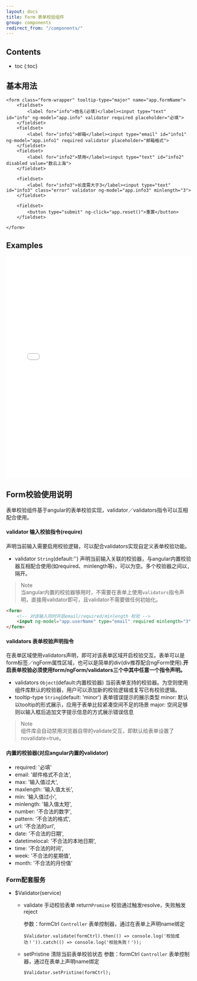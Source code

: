 ```yaml
---
layout: docs
title: Form 表单校验组件
group: components
redirect_from: "/components/"
---
```


## Contents

* toc
{:toc}

## 基本用法

```
<form class="form-wrapper" tooltip-type="major" name="app.formName">
	<fieldset>
		<label for="info">姓名(必填)</label><input type="text" id="info" ng-model="app.info" validator required placeholder="必填">
	</fieldset>
	<fieldset>
		<label for="info1">邮箱</label><input type="email" id="info1" ng-model="app.info1" required validator placeholder="邮箱格式">
	</fieldset>
	<fieldset>
		<label for="info2">禁用</label><input type="text" id="info2" disabled value="数云上海">
	</fieldset>

	<fieldset>
		<label for="info3">长度需大于3</label><input type="text" id="info3" class="error" validator ng-model="app.info3" minlength="3">
	</fieldset>

	<fieldset>
		<button type="submit" ng-click="app.reset()">重置</button>
	</fieldset>

</form>
```

## Examples
<iframe width="100%" height="600" src="//jsfiddle.net/Kuitos/qthn7y6k/embedded/js,html,result/" allowfullscreen="allowfullscreen" frameborder="0"></iframe>

## Form校验使用说明

表单校验组件基于angular的表单校验实现，validator／validators指令可以互相配合使用。

#### validator 输入校验指令(require)

声明当前输入需要启用校验逻辑，可以配合validators实现自定义表单校验功能。

* validator `String`(default:'') 声明当前输入关联的校验器，与angular内置校验器互相配合使用(如required、minlength等)，可以为空。多个校验器之间以`,`隔开。

> Note  
> 当angular内置的校验器够用时，不需要在表单上使用`validators`指令声明，直接用validator即可，且validator不需要做任何初始化。
>
```html
<form>
	<!-- 对该输入同时开启email/required/minlength 校验 -->
	<input ng-model="app.userName" type="email" required minlength="3" validator>
</form>
```

#### validators 表单校验声明指令
在表单区域使用validators声明，即可对该表单区域开启校验交互。表单可以是form标签／ngForm属性区域，也可以是简单的div(div推荐配合ngForm使用).**开启表单校验必须使用form/ngForm/validators三个中其中任意一个指令声明。**

* validators `Object`(default:内置校验器) 当前表单支持的校验器。为空则使用组件库默认的校验器，用户可以添加新的校验逻辑或复写已有校验逻辑。
* tooltip-type `String`(default: 'minor') 表单错误提示的展示类型
	minor: 默认以tooltip的形式展示，应用于表单比较紧凑空间不足的场景
	major: 空间足够则以输入框后追加文字提示信息的方式展示错误信息

> Note  
> 组件库会自动禁用浏览器自带的validate交互，即默认给表单设置了novalidate=true。


#### 内置的校验器(对应angular内置的validator)
* required: '必填'
* email: '邮件格式不合法',
* max: '输入值过大',
* maxlength: '输入值太长',
* min: '输入值过小',
* minlength: '输入值太短',
* number: '不合法的数字',
* pattern: '不合法的格式',
* url: '不合法的url',
* date: '不合法的日期',
* datetimelocal: '不合法的本地日期',
* time: '不合法的时间',
* week: '不合法的星期值',
* month: '不合法的月份值'

### Form配套服务

* $Validator(service)
	* validate 手动校验表单 return`Promise` 校验通过触发resolve，失败触发reject
		
		参数：formCtrl `Controller` 表单控制器，通过在表单上声明name绑定
	
		```
		$Validator.validate(formCtrl).then(() => console.log('校验成功！')).catch(() => console.log('校验失败！'));
		```
		
	* setPristine 清除当前表单校验状态
		参数：formCtrl `Controller` 表单控制器，通过在表单上声明name绑定
		
		```
		$Validator.setPristine(formCtrl);
		```
